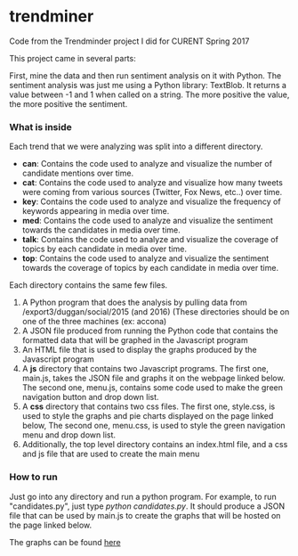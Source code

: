 # trendminer
Code from the Trendminder project I did for CURENT Spring 2017

This project came in several parts:

First, mine the data and then run sentiment analysis on it with Python.
The sentiment analysis was just me using a Python library: TextBlob. It returns a value between -1 and 1 when called on a string. The more positive the value, the more positive the sentiment.

<h3> What is inside </h3>

<p>Each trend that we were analyzing was split into a different directory.</p>

<ul><li><b>can</b>: Contains the code used to analyze and visualize the number of candidate mentions over time.</li>
    <li><b>cat</b>: Contains the code used to analyze and visualize how many tweets were coming from various sources (Twitter, Fox News, etc..) over time.</li>
    <li><b>key</b>: Contains the code used to analyze and visualize the frequency of keywords appearing in media over time.</li>
    <li><b>med</b>: Contains the code used to analyze and visualize the sentiment towards the candidates in media over time.</li>
    <li><b>talk</b>: Contains the code used to analyze and visualize the coverage of topics by each candidate in media over time.</li>
    <li><b>top</b>: Contains the code used to analyze and visualize the sentiment towards the coverage of topics by each candidate in media over time.</li></ul>
    
<p> Each directory contains the same few files. </p>

<ol><li>A Python program that does the analysis by pulling data from /export3/duggan/social/2015 (and 2016) (These directories should be on one of the three machines (ex: accona)</li>
<li>A JSON file produced from running the Python code that contains the formatted data that will be graphed in the Javascript program</li>
  <li>An HTML file that is used to display the graphs produced by the Javascript program</li>
  <li> A <b>js</b> directory that contains two Javascript programs. The first one, main.js, takes the JSON file and graphs it on the webpage linked below. The second one, menu.js, contains some code used to make the green navigation button and drop down list.</li>
  <li> A <b>css</b> directory that contains two css files. The first one, style.css, is used to style the graphs and pie charts displayed on the page linked below, The second one, menu.css, is used to style the green navigation menu and drop down list.</li>
  <li>Additionally, the top level directory contains an index.html file, and a css and js file that are used to create the main menu</li>
  </ol>
  
<h3>How to run</h3>
<p>Just go into any directory and run a python program. For example, to run "candidates.py", just type <i>python candidates.py</i>. It should produce a JSON file that can be used by main.js to create the graphs that will be hosted on the page linked below.</p> 
  


<p>The graphs can be found <a href="http://seelab.eecs.utk.edu/trendminer">here</a></p>

